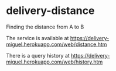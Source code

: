 # delivery-distance
Finding the distance from A to B

The service is available at https://delivery-miguel.herokuapp.com/web/distance.htm

There is a query history at https://delivery-miguel.herokuapp.com/web/history.htm
